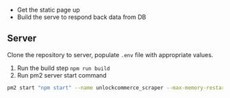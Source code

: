 - Get the static page up
- Build the serve to respond back data from DB

## Server
Clone the repository to server, populate `.env` file with appropriate values.
1. Run the build step
    `npm run build`
2. Run pm2 server start command
```sh
pm2 start "npm start" --name unlockcommerce_scraper --max-memory-restart 200M --cron-restart="0 0 * * *" -i max --exp-backoff-restart-delay=100 --watch
```